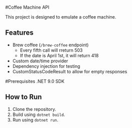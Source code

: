 #Coffee Machine API

This project is designed to emulate a coffee machine.

## Features
- Brew coffee (`/brew-coffee` endpoint)
   - Every fifth call will rreturn 503
   - If the date is April 1st, it will return 418
- Custom date/time provider
- Dependency injection for testing
- CustomStatusCodeResult to allow for empty responses

#Prerequisites
.NET 9.0 SDK

## How to Run
1. Clone the repository.
2. Build using `dotnet build`.
3. Run using `dotnet run`.
